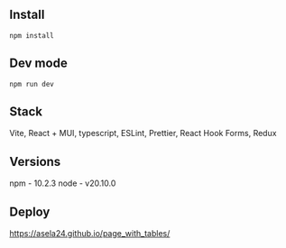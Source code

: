 ## Install
`npm install`


## Dev mode
`npm run dev`

## Stack
Vite, React + MUI, typescript, ESLint, Prettier, React Hook Forms, Redux

## Versions
npm - 10.2.3
node - v20.10.0

## Deploy
https://asela24.github.io/page_with_tables/

